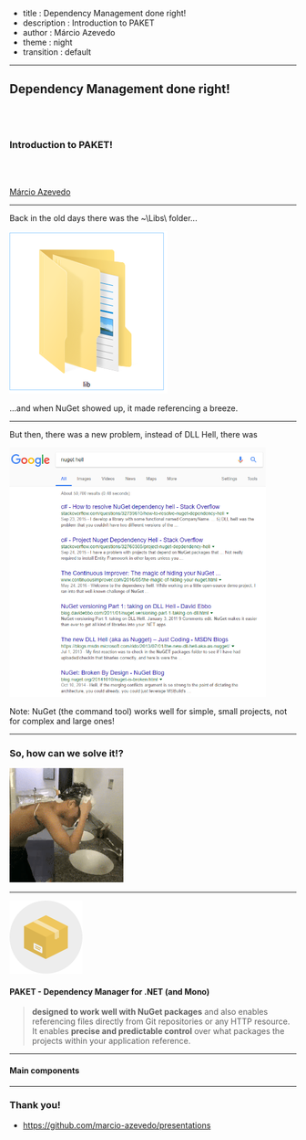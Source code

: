 - title : Dependency Management done right!
- description : Introduction to PAKET
- author : Márcio Azevedo
- theme : night
- transition : default

***

## Dependency Management done right!

<br />
<br />

### Introduction to PAKET!

<br />
<br />

[Márcio Azevedo](https://github.com/marcio-azevedo/presentations/)

***

Back in the old days there was the ~\Libs\ folder...

![Lib folder](images/lib-folder.png)

...and when NuGet showed up, it made referencing a breeze.

--- 

But then, there was a new problem, instead of DLL Hell, there was

<img src="images/nuget-hell.png" style="background: transparent; border-style: none;" width=450 />

Note: NuGet (the command tool) works well for simple, small projects, not for complex and large ones!

---

### So, how can we solve it!?

![funny pic](images/solution.gif)

***

![PAKET](images/paket-logo.png)

#### PAKET - Dependency Manager for .NET (and Mono)

> **designed to work well with NuGet packages** and also
> enables referencing files directly from Git repositories or any HTTP resource.
> It enables **precise and predictable control** over what packages the projects within your application reference.

***

#### Main components

***

### Thank you!

* https://github.com/marcio-azevedo/presentations
